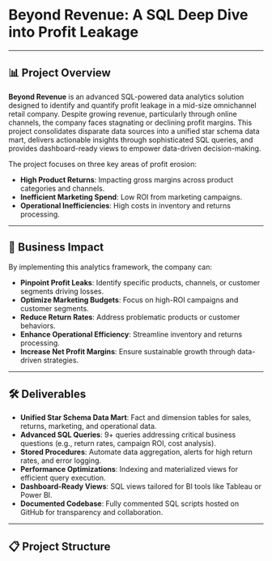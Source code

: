 # Beyond Revenue: A SQL Deep Dive into Profit Leakage

---

## 📊 Project Overview

**Beyond Revenue** is an advanced SQL-powered data analytics solution designed to identify and quantify profit leakage in a mid-size omnichannel retail company. Despite growing revenue, particularly through online channels, the company faces stagnating or declining profit margins. This project consolidates disparate data sources into a unified star schema data mart, delivers actionable insights through sophisticated SQL queries, and provides dashboard-ready views to empower data-driven decision-making.

The project focuses on three key areas of profit erosion:
- **High Product Returns**: Impacting gross margins across product categories and channels.
- **Inefficient Marketing Spend**: Low ROI from marketing campaigns.
- **Operational Inefficiencies**: High costs in inventory and returns processing.

---

## 🎯 Business Impact

By implementing this analytics framework, the company can:
- **Pinpoint Profit Leaks**: Identify specific products, channels, or customer segments driving losses.
- **Optimize Marketing Budgets**: Focus on high-ROI campaigns and customer segments.
- **Reduce Return Rates**: Address problematic products or customer behaviors.
- **Enhance Operational Efficiency**: Streamline inventory and returns processing.
- **Increase Net Profit Margins**: Ensure sustainable growth through data-driven strategies.

---

## 🛠️ Deliverables

- **Unified Star Schema Data Mart**: Fact and dimension tables for sales, returns, marketing, and operational data.
- **Advanced SQL Queries**: 9+ queries addressing critical business questions (e.g., return rates, campaign ROI, cost analysis).
- **Stored Procedures**: Automate data aggregation, alerts for high return rates, and error logging.
- **Performance Optimizations**: Indexing and materialized views for efficient query execution.
- **Dashboard-Ready Views**: SQL views tailored for BI tools like Tableau or Power BI.
- **Documented Codebase**: Fully commented SQL scripts hosted on GitHub for transparency and collaboration.

---

## 📋 Project Structure
